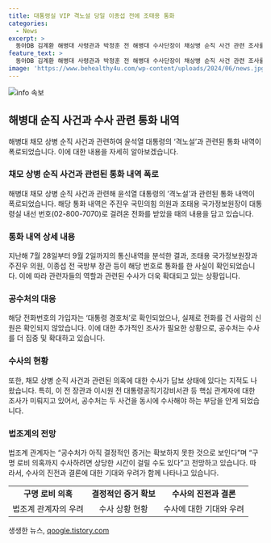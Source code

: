 ```yaml
---
title: 대통령실 VIP 격노설 당일 이종섭 전에 조태용 통화
categories:
  - News
excerpt: >
  동아DB 김계환 해병대 사령관과 박정훈 전 해병대 수사단장이 채상병 순직 사건 관련 조사를 위해 경기 과천시 정부과천청사에 출석했다. 고위공직자들이 대통령실 내선 번호(028007070)로 걸려온 전화를 받았으며, 관련자들의 통화 내역을 수사 중인 고위공직자범죄수사처(공수처)가 국가안보실 회의 이후 대통령실의 움직임을 보고 수사를 확대했다. 공수처는 채상병 순직 1주기를 맞았지만, 수사가 답보 상태라는 지적도 받고 있어 상당한 시간이 걸릴 수 있을 것으로 보인다.
feature_text: >
  동아DB 김계환 해병대 사령관과 박정훈 전 해병대 수사단장이 채상병 순직 사건 관련 조사를 위해 경기 과천시 정부과천청사에 출석했다. 고위공직자들이 대통령실 내선 번호(028007070)로 걸려온 전화를 받았으며, 관련자들의 통화 내역을 수사 중인 고위공직자범죄수사처(공수처)가 국가안보실 회의 이후 대통령실의 움직임을 보고 수사를 확대했다. 공수처는 채상병 순직 1주기를 맞았지만, 수사가 답보 상태라는 지적도 받고 있어 상당한 시간이 걸릴 수 있을 것으로 보인다.
image: 'https://www.behealthy4u.com/wp-content/uploads/2024/06/news.jpg'
---
```


<p><img src="https://www.behealthy4u.com/wp-content/uploads/2024/06/news.jpg" alt="info 속보" /></p>

<h2 data-ke-size="size26">해병대 순직 사건과 수사 관련 통화 내역</h2>

<p data-ke-size="size16">해병대 채모 상병 순직 사건과 관련하여 윤석열 대통령의 ‘격노설’과 관련된 통화 내역이 폭로되었습니다. 이에 대한 내용을 자세히 알아보겠습니다.</p>

<h3>채모 상병 순직 사건과 관련된 통화 내역 폭로</h3>

<p data-ke-size="size16">해병대 채모 상병 순직 사건과 관련해 윤석열 대통령의 ‘격노설’과 관련된 통화 내역이 폭로되었습니다. 해당 통화 내역은 주진우 국민의힘 의원과 조태용 국가정보원장이 대통령실 내선 번호(02-800-7070)로 걸려온 전화를 받았을 때의 내용을 담고 있습니다.</p>

<h3>통화 내역 상세 내용</h3>

<p data-ke-size="size16">지난해 7월 28일부터 9월 2일까지의 통신내역을 분석한 결과, 조태용 국가정보원장과 주진우 의원, 이종섭 전 국방부 장관 등이 해당 번호로 통화를 한 사실이 확인되었습니다. 이에 따라 관련자들의 역할과 관련된 수사가 더욱 확대되고 있는 상황입니다.</p>

<h3>공수처의 대응</h3>

<p data-ke-size="size16">해당 전화번호의 가입자는 ‘대통령 경호처’로 확인되었으나, 실제로 전화를 건 사람의 신원은 확인되지 않았습니다. 이에 대한 추가적인 조사가 필요한 상황으로, 공수처는 수사를 더 집중 및 확대하고 있습니다.</p>

<h3>수사의 현황</h3>

<p data-ke-size="size16">또한, 채모 상병 순직 사건과 관련된 의혹에 대한 수사가 답보 상태에 있다는 지적도 나왔습니다. 특히, 이 전 장관과 이시원 전 대통령공직기강비서관 등 핵심 관계자에 대한 조사가 미뤄지고 있어서, 공수처는 두 사건을 동시에 수사해야 하는 부담을 안게 되었습니다.</p>

<h3>법조계의 전망</h3>

<p data-ke-size="size16">법조계 관계자는 “공수처가 아직 결정적인 증거는 확보하지 못한 것으로 보인다”며 “구명 로비 의혹까지 수사하려면 상당한 시간이 걸릴 수도 있다”고 전망하고 있습니다. 따라서, 수사의 진전과 결론에 대한 기대와 우려가 함께 나타나고 있습니다.</p>

<table>
  <tr>
    <td style="text-align: center; height: 17px;"><b>구명 로비 의혹</b></td>
    <td style="text-align: center; height: 17px;"><b>결정적인 증거 확보</b></td>
    <td style="text-align: center; height: 17px;"><b>수사의 진전과 결론</b></td>
  </tr>
  <tr>
    <td style="text-align: center; height: 17px;">법조계 관계자의 우려</td>
    <td style="text-align: center; height: 17px;">수사 상황 현황</td>
    <td style="text-align: center; height: 17px;">수사에 대한 기대와 우려</td>
  </tr>
</table>
생생한 뉴스, <a href="https://qoogle.tistory.com" rel="dofollow">qoogle.tistory.com</a>


